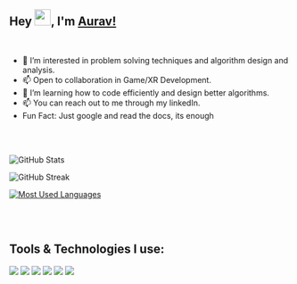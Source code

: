 
## Hey <img src="https://github.com/TheDudeThatCode/TheDudeThatCode/blob/master/Assets/Hi.gif" width="29">, I'm [Aurav!](https://www.linkedin.com/in/aurav-s-tomar/)

<br>

- 👀 I’m interested in problem solving techniques and algorithm design and analysis.
- 📫 Open to collaboration in Game/XR Development.
- 🌱 I’m learning how to code efficiently and design better algorithms.
- 📫 You can reach out to me through my linkedIn. 
- Fun Fact: Just google and read the docs, its enough 

<br>

<br>

![GitHub Stats](https://github-readme-stats.vercel.app/api?username=le-incroyable1-dev&theme=midnight-purple)



![GitHub Streak](https://github-readme-streak-stats.herokuapp.com?user=le-incroyable1-dev&theme=midnight-purple)



[![Most Used Languages](https://github-readme-stats.vercel.app/api/top-langs/?username=le-incroyable1-dev&layout=compact&theme=midnight-purple)](https://github.com/le-incroyable1-dev/github-readme-stats)

<br>

<br>


## Tools & Technologies I use:
 <img src="https://img.icons8.com/color/48/000000/c-plus-plus-logo.png"/> <img src="https://img.icons8.com/color/48/000000/python.png"/> <img src="https://img.icons8.com/fluent/48/000000/github.png"/> <img src="https://img.icons8.com/nolan/64/unity.png"/> <img src="https://img.icons8.com/color/48/000000/virtual-reality.png"/> <img src="https://img.icons8.com/color/48/000000/c-sharp-logo.png"/>


<br>

<!---
le-incroyable1-dev/le-incroyable1-dev is a ✨ special ✨ repository because its `README.md` (this file) appears on your GitHub profile.
You can click the Preview link to take a look at your changes.
--->
